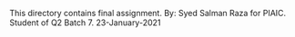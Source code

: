 
This directory contains final assignment. By: Syed Salman Raza for PIAIC. Student of Q2 Batch 7. 23-January-2021
